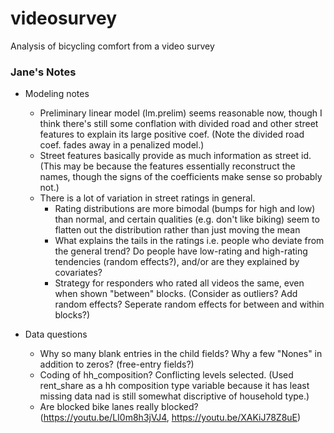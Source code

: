 # videosurvey
Analysis of bicycling comfort from a video survey

### Jane's Notes

- Modeling notes 
  - Preliminary linear model (lm.prelim) seems reasonable now, though I think there's still some conflation with divided road and other street features to explain its large positive coef. (Note the divided road coef. fades away in a penalized model.)
  - Street features basically provide as much information as street id. (This may be because the features essentially reconstruct the names, though the signs of the coefficients make sense so probably not.) 
  - There is a lot of variation in street ratings in general. 
    - Rating distributions are more bimodal (bumps for high and low) than normal, and certain qualities (e.g. don't like biking) seem to flatten out the distribution rather than just moving the mean
    - What explains the tails in the ratings i.e. people who deviate from the general trend? Do people have low-rating and high-rating tendencies (random effects?), and/or are they explained by covariates?
    - Strategy for responders who rated all videos the same, even when shown "between" blocks. (Consider as outliers? Add random effects? Seperate random effects for between and within blocks?)
  

- Data questions
  - Why so many blank entries in the child fields? Why a few "Nones" in addition to zeros? (free-entry fields?)
  - Coding of hh_composition? Conflicting levels selected. (Used rent_share as a hh composition type variable because it has least missing data nad is still somewhat discriptive of household type.)
  - Are blocked bike lanes really blocked? (https://youtu.be/LI0m8h3jVJ4, https://youtu.be/XAKiJ78Z8uE)
  

  
  
